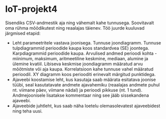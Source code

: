# IoT-projekt4
Sisendiks CSV-andmestik aja ning vähemalt kahe tunnusega. Soovitavalt oma rühma mõõdikutest ning reaalajas täienev. Töö juurde kuuluvad järgmised etapid:
  - Leht parameetritele vastava joonisega. Tunnuse joondiagramm. Tunnuse tulpdiagrammid perioodide kaupa koos standardvea (SE) joontega. Karpdiagrammid perioodide kaupa.  Arvulised andmed perioodi kohta - miinimum, maksimum, aritmeetiline keskmine, mediaan, alumine ja ülemine kvatiil.  Libiseva keskmise joondiagramm määratud arvu mõõtmiste või aja kaupa. Korrelatsioon kahe tunnuse vahel määratud perioodil. XY diagramm koos periooditi erinevalt märgitud punktidega. 
  - Ajaveebi koostamise leht, kus kasutaja saab määrata esitatava joonise tüübi, seal kasutatavate andmete ajavahemiku (reaalajas andmete puhul nt. viimane päev, viimane nädal) ja perioodi pikkuse (nt. 1 tund). Andmejoonisele lisatakse kommentaar ning see jääb sissekandena ajaveebi.
  - Ajaveebide juhtleht, kus saab näha loetelu olemasolevatest ajaveebidest ning teha uusi. 
